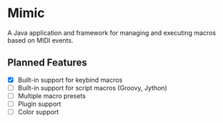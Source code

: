 # Mimic

A Java application and framework for managing and executing macros based on MIDI events.

## Planned Features
- [x] Built-in support for keybind macros
- [ ] Built-in support for script macros (Groovy, Jython)
- [ ] Multiple macro presets
- [ ] Plugin support
- [ ] Color support
